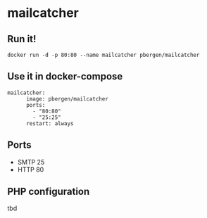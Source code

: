 # mailcatcher

## Run it!
    docker run -d -p 80:80 --name mailcatcher pbergen/mailcatcher
    
## Use it in docker-compose
    mailcatcher:
          image: pbergen/mailcatcher
          ports:
            - "80:80"
            - "25:25"
          restart: always
    
## Ports
- SMTP 25
- HTTP 80

## PHP configuration
tbd 
